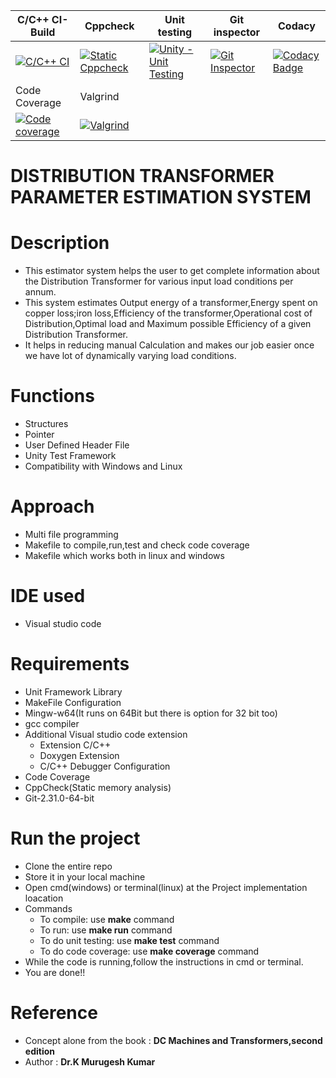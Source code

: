 C/C++ CI-Build | Cppcheck | Unit testing | Git inspector | Codacy | 
---------------|----------|--------------|---------------|--------|
[![C/C++ CI](https://github.com/256604/Mini_project/actions/workflows/c-cpp.yml/badge.svg)](https://github.com/256604/Mini_project/actions/workflows/c-cpp.yml) | [![Static Cppcheck](https://github.com/256604/Mini_project/actions/workflows/cppcheck.yml/badge.svg)](https://github.com/256604/Mini_project/actions/workflows/cppcheck.yml) |  [![Unity - Unit Testing](https://github.com/256604/Mini_project/actions/workflows/unity.yml/badge.svg)](https://github.com/256604/Mini_project/actions/workflows/unity.yml) | [![Git Inspector](https://github.com/256604/Mini_project/actions/workflows/Git_inspector.yml/badge.svg)](https://github.com/256604/Mini_project/actions/workflows/Git_inspector.yml) |[![Codacy Badge](https://app.codacy.com/project/badge/Grade/2e66523968d74b09966dec516f8b12c5)](https://www.codacy.com/gh/256604/Mini_project/dashboardutm_source=github.com&amp;utm_medium=referral&amp;utm_content=256604/Mini_project&amp;utm_campaign=Badge_Grade) |
Code Coverage | Valgrind
[![Code coverage](https://github.com/256604/Mini_project/actions/workflows/code-coverage.yml/badge.svg)](https://github.com/256604/Mini_project/actions/workflows/Code_coverage.yml) | [![Valgrind](https://github.com/256604/Mini_project/actions/workflows/Valgrind_Check.yml/badge.svg)](https://github.com/256604/Mini_project/actions/workflows/Valgrind_Check.yml) |
 # DISTRIBUTION TRANSFORMER PARAMETER ESTIMATION SYSTEM
# Description
* This estimator system helps the user to get complete information about the Distribution Transformer for various input load conditions per annum.
* This system estimates Output energy of a transformer,Energy spent on copper loss;iron loss,Efficiency of the transformer,Operational cost of Distribution,Optimal load and Maximum possible Efficiency of a given Distribution Transformer.
* It helps in reducing manual Calculation and makes our job easier once we have lot of dynamically varying load conditions.
# Functions
* Structures
* Pointer
* User Defined Header File
* Unity Test Framework
* Compatibility with Windows and Linux
# Approach
* Multi file programming
* Makefile to compile,run,test and check code coverage
* Makefile which works both in linux and windows
# IDE used
* Visual studio code
# Requirements
* Unit Framework Library
* MakeFile Configuration
* Mingw-w64(It runs on 64Bit but there is option for 32 bit too)
* gcc compiler
* Additional Visual studio code extension
  * Extension C/C++ 
  * Doxygen Extension
  * C/C++ Debugger Configuration
* Code Coverage
* CppCheck(Static memory analysis)
* Git-2.31.0-64-bit
# Run the project
* Clone the entire repo
* Store it in your local machine 
* Open cmd(windows) or terminal(linux) at the Project implementation loacation
* Commands
  * To compile: use **make** command
  * To run: use **make run** command
  * To do unit testing: use **make test** command
  * To do code coverage: use **make coverage** command
* While the code is running,follow the instructions in cmd or terminal.
* You are done!!
# Reference 
* Concept alone from the book : **DC Machines and Transformers,second edition**
* Author : **Dr.K Murugesh Kumar**






